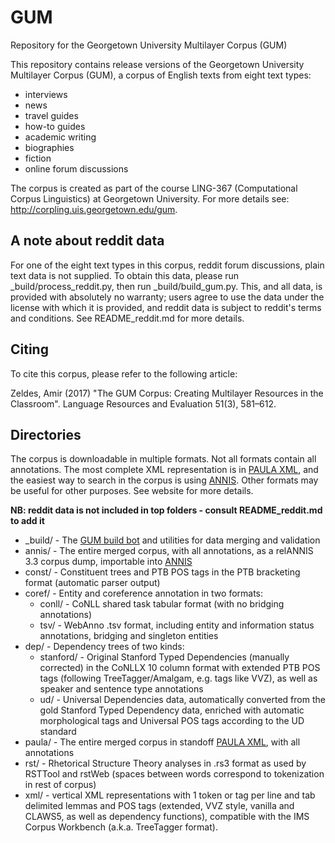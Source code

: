# GUM
Repository for the Georgetown University Multilayer Corpus (GUM)

This repository contains release versions of the Georgetown University Multilayer Corpus (GUM), a corpus of English texts from eight text types:

  * interviews
  * news
  * travel guides
  * how-to guides
  * academic writing
  * biographies
  * fiction
  * online forum discussions

The corpus is created as part of the course LING-367 (Computational Corpus Linguistics) at Georgetown University. For more details see: http://corpling.uis.georgetown.edu/gum.

## A note about reddit data
For one of the eight text types in this corpus, reddit forum discussions, plain text data is not supplied. To obtain this data, please run _build/process_reddit.py, then run _build/build_gum.py. This, and all data, is provided with absolutely no warranty; users agree to use the data under the license with which it is provided, and reddit data is subject to reddit's terms and conditions. See README_reddit.md for more details.

## Citing
To cite this corpus, please refer to the following article:

Zeldes, Amir (2017) "The GUM Corpus: Creating Multilayer Resources in the Classroom". Language Resources and Evaluation 51(3), 581–612. 

## Directories
The corpus is downloadable in multiple formats. Not all formats contain all annotations. The most complete XML representation is in [PAULA XML](https://www.sfb632.uni-potsdam.de/en/paula.html), and the easiest way to search in the corpus is using [ANNIS](http://corpus-tools.org/annis). Other formats may be useful for other purposes. See website for more details.

**NB: reddit data is not included in top folders - consult README_reddit.md to add it**

  * _build/ - The [GUM build bot](https://corpling.uis.georgetown.edu/gum/build.html) and utilities for data merging and validation
  * annis/ - The entire merged corpus, with all annotations, as a relANNIS 3.3 corpus dump, importable into [ANNIS](http://corpus-tools.org/annis)
  * const/ - Constituent trees and PTB POS tags in the PTB bracketing format (automatic parser output)
  * coref/ - Entity and coreference annotation in two formats: 
    * conll/ - CoNLL shared task tabular format (with no bridging annotations)
    * tsv/ - WebAnno .tsv format, including entity and information status annotations, bridging and singleton entities
  * dep/ - Dependency trees of two kinds:
    * stanford/ - Original Stanford Typed Dependencies (manually corrected) in the CoNLLX 10 column format with extended PTB POS tags (following TreeTagger/Amalgam, e.g. tags like VVZ), as well as speaker and sentence type annotations
    * ud/ - Universal Dependencies data, automatically converted from the gold Stanford Typed Dependency data, enriched with automatic morphological tags and Universal POS tags according to the UD standard
  * paula/ - The entire merged corpus in standoff [PAULA XML](https://www.sfb632.uni-potsdam.de/en/paula.html), with all annotations
  * rst/ - Rhetorical Structure Theory analyses in .rs3 format as used by RSTTool and rstWeb (spaces between words correspond to tokenization in rest of corpus)
  * xml/ - vertical XML representations with 1 token or tag per line and tab delimited lemmas and POS tags (extended, VVZ style, vanilla and CLAWS5, as well as dependency functions), compatible with the IMS Corpus Workbench (a.k.a. TreeTagger format).